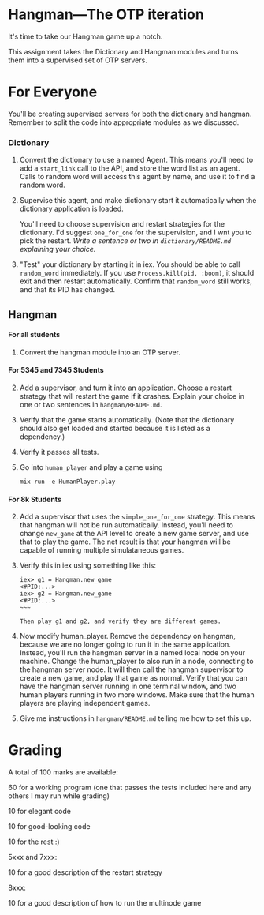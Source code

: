 # Hangman—The OTP iteration

It's time to take our Hangman game up a notch.

This assignment takes the Dictionary and Hangman modules and turns them into a supervised set of OTP servers.

# For Everyone

You'll be creating supervised servers for both the dictionary and
hangman. Remember to split the code into appropriate modules as we
discussed.

### Dictionary

1. Convert the dictionary to use a named Agent. This means you'll need
   to add a `start_link` call to the API, and store the word list as
   an agent. Calls to random word will access this agent by name, and
   use it to find a random word.
      
2. Supervise this agent, and make dictionary start it automatically
   when the dictionary application is loaded. 
   
   You'll need to choose supervision and restart strategies for the
   dictionary. I'd suggest `one_for_one` for the supervision, and I
   wnt you to pick the restart. *Write a sentence or two in
   `dictionary/README.md` explaining your choice.*
   
3. "Test" your dictionary by starting it in iex. You should be able to
   call `random_word` immediately. If you use `Process.kill(pid,
   :boom)`, it should exit and then restart automatically. Confirm
   that `random_word` still works, and that its PID has changed.

   
## Hangman

#### For all students

1. Convert the hangman module into an OTP server.

#### For 5345 and 7345 Students

2. Add a supervisor, and turn it into an application. Choose a restart
   strategy that will restart the game if it crashes. Explain your
   choice in one or two sentences in `hangman/README.md`.
   
3. Verify that the game starts automatically. (Note that the
   dictionary should also get loaded and started because it is listed
   as a dependency.)
   
4. Verify it passes all tests.

5. Go into `human_player` and play a game using 

       mix run -e HumanPlayer.play
       

#### For 8k Students

2. Add a supervisor that uses the `simple_one_for_one` strategy. This
   means that hangman will not be run automatically. Instead, you'll need
   to change `new_game` at the API level to create a new game server, and
   use that to play the game. The net result is that your hangman will be
   capable of running multiple simulataneous games.

3. Verify this in iex using something like this:

   ```
   iex> g1 = Hangman.new_game
   <#PID:...>
   iex> g2 = Hangman.new_game
   <#PID:...>
   ~~~
   
   Then play g1 and g2, and verify they are different games.
   
4. Now modify human_player. Remove the dependency on hangman, because
   we are no longer going to run it in the same application. Instead,
   you'll run the hangman server in a named local node on your
   machine. Change the human_player to also run in a node, connecting
   to the hangman server node. It will then call the hangman
   supervisor to create a new game, and play that game as normal.
   Verify that you can have the hangman server running in one terminal
   window, and two human players running in two more windows. Make
   sure that the human players are playing independent games.
   
5. Give me instructions in `hangman/README.md` telling me how to set this up.
   
   


# Grading

A total of 100 marks are available:

60 for a working program (one that passes the tests included here and any
   others I may run while grading)

10 for elegant code

10 for good-looking code

10 for the rest :)


5xxx and 7xxx:

10 for a good description of the restart strategy


8xxx:

10 for a good description of how to run the multinode game

